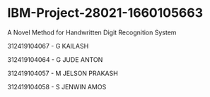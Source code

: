 # IBM-Project-28021-1660105663
A Novel Method for Handwritten Digit Recognition System

312419104067 - G KAILASH

312419104064 - G JUDE ANTON

312419104057 - M JELSON PRAKASH

312419104058 - S JENWIN AMOS
